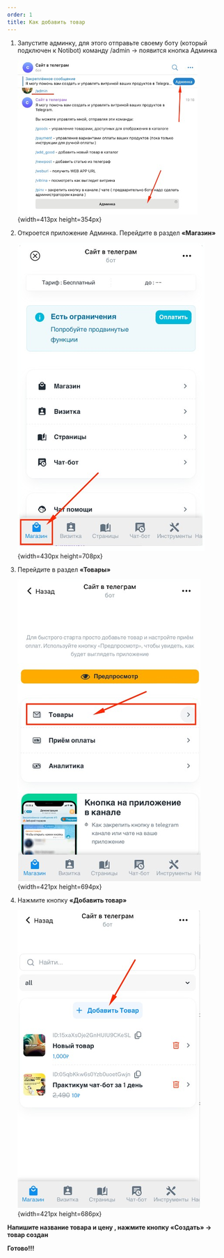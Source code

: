 ```yaml
---
order: 1
title: Как добавить товар
---
```


1. Запустите админку, для этого отправьте своему боту (который подключен к Notibot) команду /admin -> появится кнопка Админка

   ![](./_index-3.jpeg){width=413px height=354px}

2. Откроется приложение Админка. Перейдите в раздел **«Магазин»**

   ![](./_index.jpeg){width=430px height=708px}

3. Перейдите в раздел **«Товары»**

   ![](./_index-2.jpeg){width=421px height=694px}

4. Нажмите кнопку **«Добавить товар»**

   ![](./_index-4.jpeg){width=421px height=686px}

**Напишите название товара и цену , нажмите кнопку «Создать» -> товар создан**

**Готово!!!**